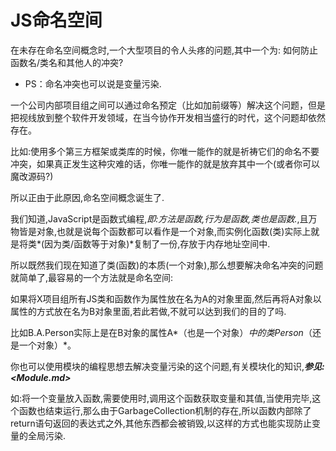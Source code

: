 # JS命名空间

在未存在命名空间概念时,一个大型项目的令人头疼的问题,其中一个为: 如何防止函数名/类名和其他人的冲突?

- PS：命名冲突也可以说是变量污染.

一个公司内部项目组之间可以通过命名预定（比如加前缀等）解决这个问题，但是把视线放到整个软件开发领域，在当今协作开发相当盛行的时代，这个问题却依然存在。

比如:使用多个第三方框架或类库的时候，你唯一能作的就是祈祷它们的命名不要冲突，如果真正发生这种灾难的话，你唯一能作的就是放弃其中一个(或者你可以魔改源码?)

所以正由于此原因,命名空间概念诞生了.

我们知道,JavaScript是函数式编程,*即:方法是函数,行为是函数,类也是函数.*,且万物皆是对象,也就是说每个函数都可以看作是一个对象,而实例化函数(类)实际上就是将类*(因为类/函数等于对象)*复制了一份,存放于内存地址空间中.

所以既然我们现在知道了类(函数)的本质(一个对象),那么想要解决命名冲突的问题就简单了,最容易的一个方法就是命名空间: 

如果将X项目组所有JS类和函数作为属性放在名为A的对象里面,然后再将A对象以属性的方式放在名为B对象里面,若此若做,不就可以达到我们的目的了吗.

比如B.A.Person实际上是在B对象的属性A*（也是一个对象）*中的类Person*（还是一个对象）*。

你也可以使用模块的编程思想去解决变量污染的这个问题,有关模块化的知识,***参见:<Module.md>***

如:将一个变量放入函数,需要使用时,调用这个函数获取变量和其值,当使用完毕,这个函数也结束运行,那么由于GarbageCollection机制的存在,所以函数内部除了return语句返回的表达式之外,其他东西都会被销毁,以这样的方式也能实现防止变量的全局污染.
